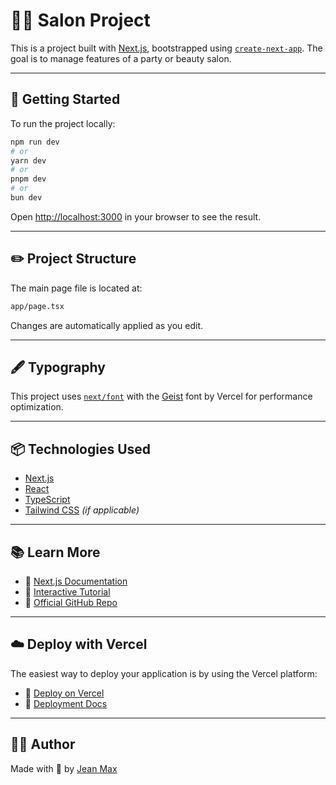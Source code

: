 # 💇‍♂️ Salon Project

This is a project built with [Next.js](https://nextjs.org), bootstrapped using [`create-next-app`](https://nextjs.org/docs/app/api-reference/cli/create-next-app). The goal is to manage features of a party or beauty salon.

---

## 🚀 Getting Started

To run the project locally:

```bash
npm run dev
# or
yarn dev
# or
pnpm dev
# or
bun dev
```

Open [http://localhost:3000](http://localhost:3000) in your browser to see the result.

---

## ✏️ Project Structure

The main page file is located at:

```bash
app/page.tsx
```

Changes are automatically applied as you edit.

---

## 🖋️ Typography

This project uses [`next/font`](https://nextjs.org/docs/app/building-your-application/optimizing/fonts) with the [Geist](https://vercel.com/font) font by Vercel for performance optimization.

---

## 📦 Technologies Used

- [Next.js](https://nextjs.org)
- [React](https://reactjs.org)
- [TypeScript](https://www.typescriptlang.org)
- [Tailwind CSS](https://tailwindcss.com) *(if applicable)*

---

## 📚 Learn More

- 📖 [Next.js Documentation](https://nextjs.org/docs)
- 🧠 [Interactive Tutorial](https://nextjs.org/learn)
- 👥 [Official GitHub Repo](https://github.com/vercel/next.js)

---

## ☁️ Deploy with Vercel

The easiest way to deploy your application is by using the Vercel platform:

- 🔗 [Deploy on Vercel](https://vercel.com/new?utm_medium=default-template&filter=next.js&utm_source=create-next-app&utm_campaign=create-next-app-readme)
- 📘 [Deployment Docs](https://nextjs.org/docs/app/building-your-application/deploying)

---

## 👨‍💻 Author

Made with 💜 by [Jean Max](https://github.com/JeanMaxSKrebs)
